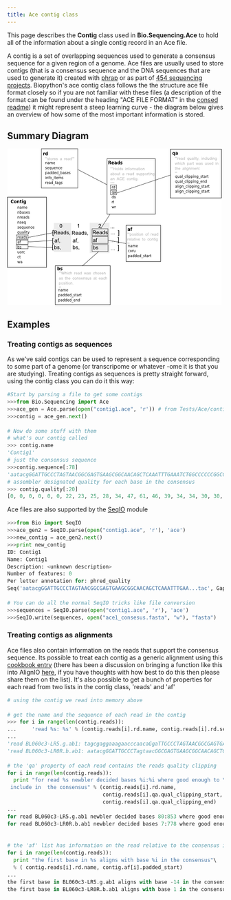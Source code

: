 ```yaml
---
title: Ace contig class
---
```


This page describes the **Contig** class used in **Bio.Sequencing.Ace**
to hold all of the information about a single contig record in an Ace
file.

A contig is a set of overlapping sequences used to generate a consensus
sequence for a given region of a genome. Ace files are usually used to
store contigs (that is a consensus sequence and the DNA sequences that
are used to generate it) created with
[phrap](http://www.phrap.org/phredphrapconsed.html) or as part of [454
sequencing projects](http://en.wikipedia.org/wiki/454_Life_Sciences).
Biopython's ace contig class follows the the structure ace file format
closely so if you are not familiar with these files (a description of
the format can be found under the heading "ACE FILE FORMAT" in the
[consed
readme](http://bozeman.mbt.washington.edu/consed/distributions/README.14.0.txt))
it might represent a steep learning curve - the diagram below gives an
overview of how some of the most important information is stored.

Summary Diagram
---------------

![](Contig_class.png "Contig_class.png")

Examples
--------

### Treating contigs as sequences

As we've said contigs can be used to represent a sequence corresponding
to some part of a genome (or transcripome or whatever -ome it is that
you are studying). Treating contigs as sequences is pretty straight
forward, using the contig class you can do it this way:

``` python
#Start by parsing a file to get some contigs 
>>>from Bio.Sequencing import Ace
>>>ace_gen = Ace.parse(open("contig1.ace", 'r')) # from Tests/Ace/contig1.ace
>>>contig = ace_gen.next()

# Now do some stuff with them
# what's our contig called
>>> contig.name
'Contig1'
# just the consensus sequence
>>>contig.sequence[:78]
'aatacgGGATTGCCCTAGTAACGGCGAGTGAAGCGGCAACAGCTCAAATTTGAAATCTGGCCCCCCGGCCCGAGTTGT'
# assembler designated quality for each base in the consensus
>>> contig.quality[:20]
[0, 0, 0, 0, 0, 0, 22, 23, 25, 28, 34, 47, 61, 46, 39, 34, 34, 30, 30, 31]
```

Ace files are also supported by the [SeqIO](SeqIO "wikilink") module

``` python
>>>from Bio import SeqIO
>>>ace_gen2 = SeqIO.parse(open("contig1.ace", 'r'), 'ace')
>>>new_contig = ace_gen2.next()
>>>print new_contig
ID: Contig1                                                                                                                                        
Name: Contig1
Description: <unknown description>
Number of features: 0
Per letter annotation for: phred_quality
Seq('aatacgGGATTGCCCTAGTAACGGCGAGTGAAGCGGCAACAGCTCAAATTTGAA...tac', Gapped(DNAAlphabet(), '-'))

# You can do all the normal SeqIO tricks like file conversion
>>>sequences = SeqIO.parse(open("contig1.ace", 'r'), 'ace')
>>>SeqIO.write(sequences, open("ace1_consesus.fasta", "w"), "fasta")
```

### Treating contigs as alignments

Ace files also contain information on the reads that support the
consensus sequence. Its possible to treat each contig as a generic
alignment using this [ cookbook entry](AlignIO "wikilink") (there has
been a discussion on bringing a function like this into AlignIO
[here](http://lists.open-bio.org/pipermail/biopython-dev/2009-June/006320.html),
if you have thoughts with how best to do this then please share them on
the list). It's also possible to get a bunch of properties for each read
from two lists in the contig class, 'reads' and 'af'

``` python
# using the contig we read into memory above

# get the name and the sequence of each read in the contig
>>> for i in range(len(contig.reads)):
...     'read %s: %s' % (contig.reads[i].rd.name, contig.reads[i].rd.sequence[:50])
...
'read BL060c3-LR5.g.ab1: tagcgaggaaagaacccaacaGgaTTGCCCTAGTAACGGCGAGTGAAGCG'
'read BL060c3-LR0R.b.ab1: aatacgGGATTGCCCTagtaacGGCGAGTGAAGCGGCAACAGCTCAAATT'

# the 'qa' property of each read contains the reads quality clipping
for i in range(len(contig.reads)):
  print "for read %s newbler decided bases %i:%i where good enough to \
 include in  the consensus" % (contig.reads[i].rd.name,
                               contig.reads[i].qa.qual_clipping_start, 
                               contig.reads[i].qa.qual_clipping_end)
...
for read BL060c3-LR5.g.ab1 newbler decided bases 80:853 where good enough to  include in  the consensus
for read BL060c3-LR0R.b.ab1 newbler decided bases 7:778 where good enough to  include in  the consensus


# the 'af' list has information on the read relative to the consensus it supports
for i in range(len(contig.reads)):
  print "the first base in %s aligns with base %i in the consensus"\
  % ( contig.reads[i].rd.name, contig.af[i].padded_start)
...
the first base in BL060c3-LR5.g.ab1 aligns with base -14 in the consensus
the first base in BL060c3-LR0R.b.ab1 aligns with base 1 in the consensus
```
